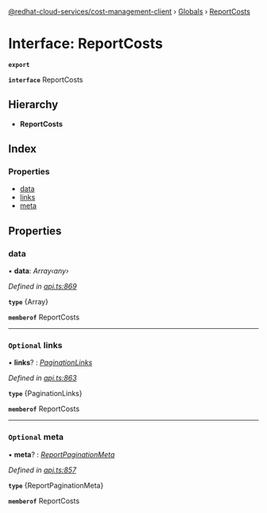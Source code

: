[@redhat-cloud-services/cost-management-client](../README.md) › [Globals](../globals.md) › [ReportCosts](reportcosts.md)

# Interface: ReportCosts

**`export`** 

**`interface`** ReportCosts

## Hierarchy

* **ReportCosts**

## Index

### Properties

* [data](reportcosts.md#data)
* [links](reportcosts.md#optional-links)
* [meta](reportcosts.md#optional-meta)

## Properties

###  data

• **data**: *Array‹any›*

*Defined in [api.ts:869](https://github.com/RedHatInsights/javascript-clients/blob/master/packages/cost-management/api.ts#L869)*

**`type`** {Array<any>}

**`memberof`** ReportCosts

___

### `Optional` links

• **links**? : *[PaginationLinks](paginationlinks.md)*

*Defined in [api.ts:863](https://github.com/RedHatInsights/javascript-clients/blob/master/packages/cost-management/api.ts#L863)*

**`type`** {PaginationLinks}

**`memberof`** ReportCosts

___

### `Optional` meta

• **meta**? : *[ReportPaginationMeta](reportpaginationmeta.md)*

*Defined in [api.ts:857](https://github.com/RedHatInsights/javascript-clients/blob/master/packages/cost-management/api.ts#L857)*

**`type`** {ReportPaginationMeta}

**`memberof`** ReportCosts

